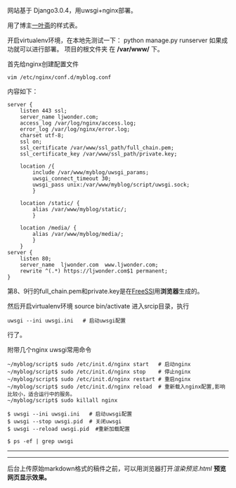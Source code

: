 网站基于 Django3.0.4，用uwsgi+nginx部署。

用了博主[一叶斋](https://xieguanglei.github.io/)的样式表。

开启virtualenv环境，在本地先测试一下： python manage.py runserver 如果成功就可以进行部署。
项目的根文件夹 在 **/var/www/** 下。

首先给nginx创建配置文件

~~~
vim /etc/nginx/conf.d/myblog.conf
~~~

内容如下：

~~~
server {
	listen 443 ssl;
	server_name ljwonder.com;
	access_log /var/log/nginx/access.log;
	error_log /var/log/nginx/error.log;
	charset utf-8;
	ssl on;
	ssl_certificate /var/www/ssl_path/full_chain.pem;
	ssl_certificate_key /var/www/ssl_path/private.key;

	location /{
		include /var/www/myblog/uwsgi_params;
		uwsgi_connect_timeout 30;
		uwsgi_pass unix:/var/www/myblog/script/uwsgi.sock;
		}

	location /static/ {
		alias /var/www/myblog/static/;
		}

	location /media/ {
		alias /var/www/myblog/media/;
		}
	}
server {
    listen 80;
    server_name  ljwonder.com  www.ljwonder.com;
    rewrite ^(.*) https://ljwonder.com$1 permanent;
}
~~~

第8、9行的full_chain.pem和private.key是在[FreeSSl](https://freessl.cn/)用**浏览器**生成的。


然后开启virtualenv环境 source bin/activate
进入srcip目录，执行

~~~
uwsgi --ini uwsgi.ini   # 启动uwsgi配置
~~~

行了。

附带几个nginx uwsgi常用命令

~~~
~/myblog/script$ sudo /etc/init.d/nginx start   # 启动nginx
~/myblog/script$ sudo /etc/init.d/nginx stop    # 停止nginx
~/myblog/script$ sudo /etc/init.d/nginx restart # 重启nginx
~/myblog/script$ sudo /etc/init.d/nginx reload  # 重新载入nginx配置,影响比较小，适合运行中的服务。
~/myblog/script$ sudo killall nginx

$ uwsgi --ini uwsgi.ini   # 启动uwsgi配置
$ uwsgi --stop uwsgi.pid  # 关闭uwsgi
$ uwsgi --reload uwsgi.pid  #重新加载配置

$ ps -ef | grep uwsgi
~~~

---
---
后台上传原始markdown格式的稿件之前，可以用浏览器打开*渲染预览.html* **预览网页显示效果。**